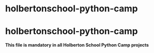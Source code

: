 # holbertonschool-python-camp
# holbertonschool-python-camp

**This file is mandatory in all Holberton School Python Camp projects**
